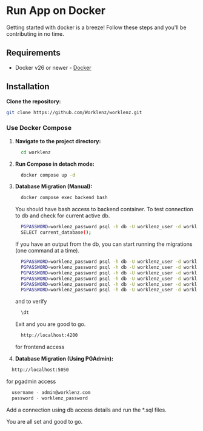 # Run App on Docker

Getting started with docker is a breeze! Follow these steps and you'll be contributing in no time.

## Requirements

- Docker v26 or newer - [Docker](https://www.docker.com/)

## Installation

**Clone the repository:**

   ```bash
   git clone https://github.com/Worklenz/worklenz.git
   ```

### Use Docker Compose

1. **Navigate to the project directory:**
  
    ```bash
      cd worklenz
    ```

2. **Run Compose in detach mode:**

    ```bash
      docker compose up -d
    ```

3. **Database Migration (Manual):**

    ```bash
      docker compose exec backend bash
    ```

    You should have bash access to backend container. To test connection to db and check for current active db.

    ```bash
      PGPASSWORD=worklenz_password psql -h db -U worklenz_user -d worklenz_db
      SELECT current_database();
    ```

    If you have an output from the db, you can start running the migrations (one command at a time).

    ```bash
      PGPASSWORD=worklenz_password psql -h db -U worklenz_user -d worklenz_db -f 1_tables.sql
      PGPASSWORD=worklenz_password psql -h db -U worklenz_user -d worklenz_db -f 2_triggers.sql
      PGPASSWORD=worklenz_password psql -h db -U worklenz_user -d worklenz_db -f 3_system-data.sql
      PGPASSWORD=worklenz_password psql -h db -U worklenz_user -d worklenz_db -f 4_views.sql
      PGPASSWORD=worklenz_password psql -h db -U worklenz_user -d worklenz_db -f 5_functions.sql
      PGPASSWORD=worklenz_password psql -h db -U worklenz_user -d worklenz_db -f 6_user-permission.sql
    ```

    and to verify

    ```bash
      \dt
    ```

    Exit and you are good to go.

    ```bash
      http://localhost:4200
    ```

    for frontend access

4. **Database Migration (Using PGAdmin):**

  ```bash
    http://localhost:5050
  ```

  for pgadmin access

  ```bash
    username - admin@worklenz.com
    password - worklenz_password
  ```

  Add a connection using db access details and run the *.sql files.

  You are all set and good to go.
  